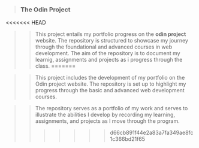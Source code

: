 >### The Odin Project
<<<<<<< HEAD
>
>> This project entails my portfolio progress on the **odin project** website.
> The repository is structured to showcase my journey through the foundational and advanced
> courses in web development.
>>The aim of the repository is to document my learnig, assignments and projects as i progress through the class.
=======

>> This project includes the development of my portfolio on the Odin project website.
> The repository is set up to highlight my progress through the basic and advanced web development courses.

 >> The repository serves as a portfolio of my work and serves to illustrate the abilities I develop by recording my learning, assignments, and projects as I move through the program.
>>>>>>> d66cb891f44e2a83a7fa349ae8fc1c366bd21f65
